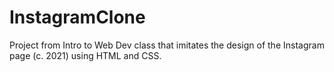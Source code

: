 # InstagramClone
Project from Intro to Web Dev class that imitates the design of the Instagram page (c. 2021) using HTML and CSS. 
